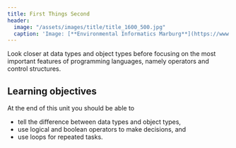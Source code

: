 ```yaml
---
title: First Things Second
header:
  image: "/assets/images/title/title_1600_500.jpg"
  caption: 'Image: [**Environmental Informatics Marburg**](https://www.uni-marburg.de/en/fb19/disciplines/physisch/environmentalinformatics)'
---
```


Look closer at data types and object types before focusing on the most important features of programming languages, namely operators and control structures.

<!--more-->

## Learning objectives
At the end of this unit you should be able to
* tell the difference between data types and object types,
* use logical and boolean operators to make decisions, and
* use loops for repeated tasks.


